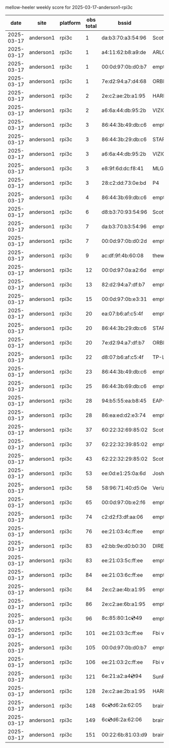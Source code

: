 mellow-heeler weekly score for 2025-03-17-anderson1-rpi3c

|date|site|platform|obs total|bssid|ssid|
|--|--|--|--|--|--|
|2025-03-17|anderson1|rpi3c|1|da:b3:70:a3:54:96|Scott IoT Wifi|
|2025-03-17|anderson1|rpi3c|1|a4:11:62:b8:a9:de|ARLO_VMB_5728706419|
|2025-03-17|anderson1|rpi3c|1|00:0d:97:0b:d0:b7|empty_ssid|
|2025-03-17|anderson1|rpi3c|1|7e:d2:94:a7:d4:68|ORBI67|
|2025-03-17|anderson1|rpi3c|2|2e:c2:ae:2b:a1:95|HARMON|
|2025-03-17|anderson1|rpi3c|2|a6:6a:44:db:95:2b|VIZIOCastAudio4426|
|2025-03-17|anderson1|rpi3c|3|86:44:3b:49:db:c6|empty_ssid|
|2025-03-17|anderson1|rpi3c|3|86:44:3b:29:db:c6|STARLORD|
|2025-03-17|anderson1|rpi3c|3|a6:6a:44:db:95:2b|VIZIOCastAudio9846|
|2025-03-17|anderson1|rpi3c|3|e8:9f:6d:dc:f8:41|MLG10223|
|2025-03-17|anderson1|rpi3c|3|28:c2:dd:73:0e:bd|P4|
|2025-03-17|anderson1|rpi3c|4|86:44:3b:69:db:c6|empty_ssid|
|2025-03-17|anderson1|rpi3c|6|d8:b3:70:93:54:96|Scott WiFi|
|2025-03-17|anderson1|rpi3c|7|da:b3:70:b3:54:96|empty_ssid|
|2025-03-17|anderson1|rpi3c|7|00:0d:97:0b:d0:2d|empty_ssid|
|2025-03-17|anderson1|rpi3c|9|ac:df:9f:4b:60:08|theweef|
|2025-03-17|anderson1|rpi3c|12|00:0d:97:0a:a2:6d|empty_ssid|
|2025-03-17|anderson1|rpi3c|13|82:d2:94:a7:df:b7|empty_ssid|
|2025-03-17|anderson1|rpi3c|15|00:0d:97:0b:e3:31|empty_ssid|
|2025-03-17|anderson1|rpi3c|20|ea:07:b6:af:c5:4f|empty_ssid|
|2025-03-17|anderson1|rpi3c|20|86:44:3b:29:db:c6|STARLORD|
|2025-03-17|anderson1|rpi3c|20|7e:d2:94:a7:df:b7|ORBI67|
|2025-03-17|anderson1|rpi3c|22|d8:07:b6:af:c5:4f|TP-Link_C54F|
|2025-03-17|anderson1|rpi3c|23|86:44:3b:49:db:c6|empty_ssid|
|2025-03-17|anderson1|rpi3c|25|86:44:3b:69:db:c6|empty_ssid|
|2025-03-17|anderson1|rpi3c|28|94:b5:55:ea:b8:45|EAP-7D752|
|2025-03-17|anderson1|rpi3c|28|86:ea:ed:d2:e3:74|empty_ssid|
|2025-03-17|anderson1|rpi3c|37|60:22:32:69:85:02|Scott WiFi|
|2025-03-17|anderson1|rpi3c|37|62:22:32:39:85:02|empty_ssid|
|2025-03-17|anderson1|rpi3c|43|62:22:32:29:85:02|Scott IoT Wifi|
|2025-03-17|anderson1|rpi3c|53|ee:0d:e1:25:0a:6d|JoshLily|
|2025-03-17|anderson1|rpi3c|58|58:96:71:40:d5:0e|Verizon_SLMG6B|
|2025-03-17|anderson1|rpi3c|65|00:0d:97:0b:e2:f6|empty_ssid|
|2025-03-17|anderson1|rpi3c|74|c2:d2:f3:df:aa:06|empty_ssid|
|2025-03-17|anderson1|rpi3c|76|ee:21:03:4c:ff:ee|empty_ssid|
|2025-03-17|anderson1|rpi3c|83|e2:bb:9e:d0:b0:30|DIRECT-9ED03030|
|2025-03-17|anderson1|rpi3c|83|ee:21:03:5c:ff:ee|empty_ssid|
|2025-03-17|anderson1|rpi3c|84|ee:21:03:6c:ff:ee|empty_ssid|
|2025-03-17|anderson1|rpi3c|84|2e:c2:ae:4b:a1:95|empty_ssid|
|2025-03-17|anderson1|rpi3c|86|2e:c2:ae:6b:a1:95|empty_ssid|
|2025-03-17|anderson1|rpi3c|96|8c:85:80:1c:cd:49|empty_ssid|
|2025-03-17|anderson1|rpi3c|101|ee:21:03:3c:ff:ee|Fbi van 13|
|2025-03-17|anderson1|rpi3c|105|00:0d:97:0b:d0:b7|empty_ssid|
|2025-03-17|anderson1|rpi3c|106|ee:21:03:2c:ff:ee|Fbi van 13|
|2025-03-17|anderson1|rpi3c|121|6e:21:a2:a4:cd:94|SunPower21450|
|2025-03-17|anderson1|rpi3c|128|2e:c2:ae:2b:a1:95|HARMON|
|2025-03-17|anderson1|rpi3c|148|6c:cd:d6:2a:62:05|braingang2_5GEXT|
|2025-03-17|anderson1|rpi3c|149|6c:cd:d6:2a:62:06|braingang2_2GEXT|
|2025-03-17|anderson1|rpi3c|151|00:22:6b:81:03:d9|braingang2|
